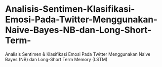 # Analisis-Sentimen-Klasifikasi-Emosi-Pada-Twitter-Menggunakan-Naive-Bayes-NB-dan-Long-Short-Term-
Analisis Sentimen &amp; Klasifikasi Emosi Pada Twitter Menggunakan Naive Bayes (NB) dan Long-Short Term Memory (LSTM)
